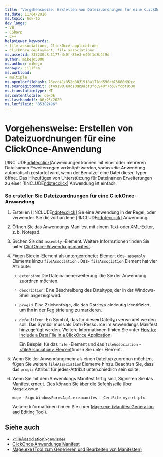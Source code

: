 ```yaml
---
title: 'Vorgehensweise: Erstellen von Dateizuordnungen für eine ClickOnce-Anwendung | Microsoft-Dokumentation'
ms.date: 11/04/2016
ms.topic: how-to
dev_langs:
- VB
- CSharp
- C++
helpviewer_keywords:
- file associations, ClickOnce applications
- ClickOnce deployment, file associations
ms.assetid: 835230c8-3177-440f-85e3-e40f1d8b4f9d
author: mikejo5000
ms.author: mikejo
manager: jillfra
ms.workload:
- multiple
ms.openlocfilehash: 76ecc41a852d80319f8a171ed590eb73680d92cc
ms.sourcegitcommit: 3f491903e0c10db9a3f3fc0940f7b587fcbf9530
ms.translationtype: MT
ms.contentlocale: de-DE
ms.lasthandoff: 06/26/2020
ms.locfileid: "85382496"
---
```

# <a name="how-to-create-file-associations-for-a-clickonce-application"></a>Vorgehensweise: Erstellen von Dateizuordnungen für eine ClickOnce-Anwendung
[!INCLUDE[ndptecclick](../deployment/includes/ndptecclick_md.md)]Anwendungen können mit einer oder mehreren Dateinamen Erweiterungen verknüpft werden, sodass die Anwendung automatisch gestartet wird, wenn der Benutzer eine Datei dieser Typen öffnet. Das Hinzufügen von Unterstützung für Dateinamen Erweiterungen zu einer [!INCLUDE[ndptecclick](../deployment/includes/ndptecclick_md.md)] Anwendung ist einfach.

### <a name="to-create-file-associations-for-a-clickonce-application"></a>So erstellen Sie Dateizuordnungen für eine ClickOnce-Anwendung

1. Erstellen [!INCLUDE[ndptecclick](../deployment/includes/ndptecclick_md.md)] Sie eine Anwendung in der Regel, oder verwenden Sie die vorhandene [!INCLUDE[ndptecclick](../deployment/includes/ndptecclick_md.md)] Anwendung.

2. Öffnen Sie das Anwendungs Manifest mit einem Text-oder XML-Editor, z. b. Notepad.

3. Suchen Sie das `assembly` -Element. Weitere Informationen finden Sie unter [ClickOnce-Anwendungsmanifest](../deployment/clickonce-application-manifest.md).

4. Fügen Sie ein-Element als untergeordnetes Element des- `assembly` Elements hinzu `fileAssociation` . Das- `fileAssociation` Element hat vier Attribute:

   - `extension`: Die Dateinamenerweiterung, die Sie der Anwendung zuordnen möchten.

   - `description`: Eine Beschreibung des Dateityps, der in der Windows-Shell angezeigt wird.

   - `progid`: Eine Zeichenfolge, die den Dateityp eindeutig identifiziert, um ihn in der Registrierung zu markieren.

   - `defaultIcon`: Ein Symbol, das für diesen Dateityp verwendet werden soll. Das Symbol muss als Datei Ressource im Anwendungs Manifest hinzugefügt werden. Weitere Informationen finden Sie unter [How to: Include a Data File in a ClickOnce Application](../deployment/how-to-include-a-data-file-in-a-clickonce-application.md).

     Ein Beispiel für das `file` -Element und das `fileAssociation` - [ \<fileAssociation> Element](../deployment/fileassociation-element-clickonce-application.md)finden Sie unter Element.

5. Wenn Sie der Anwendung mehr als einen Dateityp zuordnen möchten, fügen Sie weitere `fileAssociation` Elemente hinzu. Beachten Sie, dass das `progid` Attribut für jedes-Attribut unterschiedlich sein sollte.

6. Wenn Sie mit dem Anwendungs Manifest fertig sind, Signieren Sie das Manifest erneut. Dies können Sie über die Befehlszeile über *Mage.exe*tun.

    `mage -Sign WindowsFormsApp1.exe.manifest -CertFile mycert.pfx`

    Weitere Informationen finden Sie unter [Mage.exe (Manifest Generation and Editing Tool)](/dotnet/framework/tools/mage-exe-manifest-generation-and-editing-tool).

## <a name="see-also"></a>Siehe auch
- [\<fileAssociation>gewisses](../deployment/fileassociation-element-clickonce-application.md)
- [ClickOnce-Anwendungs Manifest](../deployment/clickonce-application-manifest.md)
- [Mage.exe (Tool zum Generieren und Bearbeiten von Manifesten)](/dotnet/framework/tools/mage-exe-manifest-generation-and-editing-tool)
